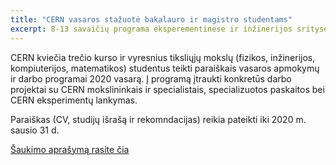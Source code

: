 ```yaml
---
title: "CERN vasaros stažuotė bakalauro ir magistro studentams"
excerpt: 8-13 savaičių programa eksperementinėse ir inžinerijos srityse, terminas 2019 sausio 31 d.
---
```


CERN kviečia trečio kurso ir vyresnius tiksliųjų mokslų (fizikos, inžinerijos, kompiuterijos, matematikos) studentus teikti paraiškais
vasaros apmokymų ir darbo programai 2020 vasarą. Į programą įtraukti konkretūs darbo projektai su CERN mokslininkais ir specialistais, specializuotos paskaitos bei CERN eksperimentų lankymas.

Paraiškas (CV, studijų išrašą ir rekomndacijas) reikia pateikti iki 2020 m. sausio 31 d.


[Šaukimo aprašymą rasite čia](https://www.smartrecruiters.com/CERN/743999698739078-summer-student-programme-member-and-non-member-states-?fbclid=IwAR06fCmFs5inoDLyohymizmH3d-6OcvFDJvacu_wZe5S1Qshx-KpwqEF4EI)

